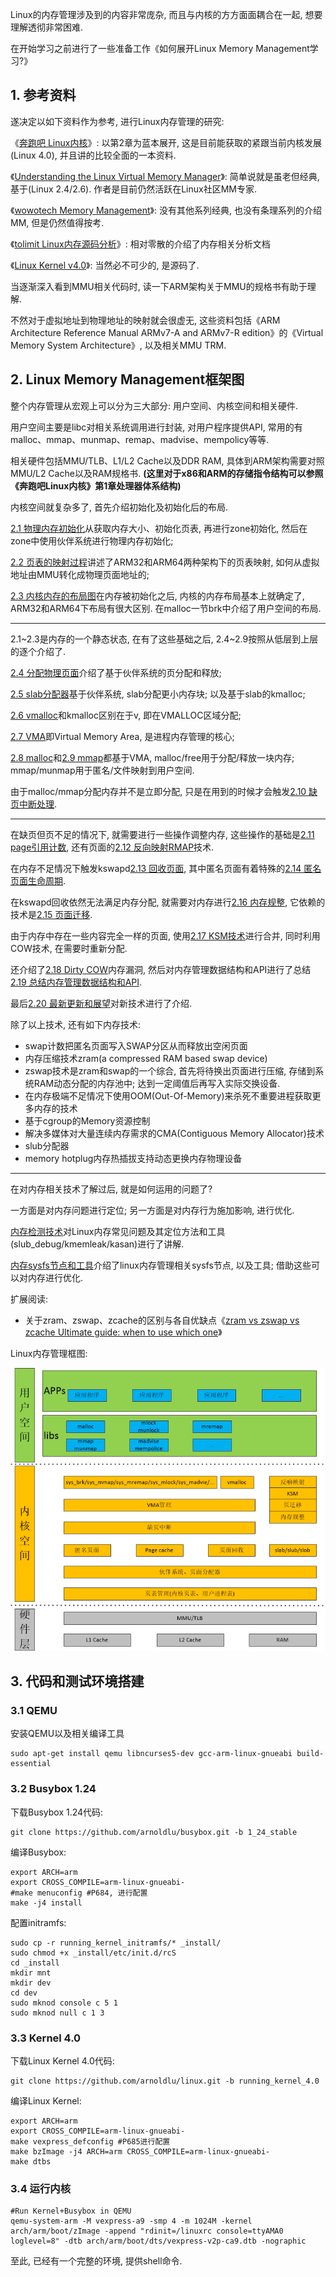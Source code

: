 Linux的内存管理涉及到的内容非常庞杂, 而且与内核的方方面面耦合在一起, 想要理解透彻非常困难. 

在开始学习之前进行了一些准备工作《如何展开Linux Memory Management学习?》

## 1. 参考资料

遂决定以如下资料作为参考, 进行Linux内存管理的研究: 

《[奔跑吧 Linux内核](http://www.epubit.com.cn/book/details/4835)》: 以第2章为蓝本展开, 这是目前能获取的紧跟当前内核发展(Linux 4.0), 并且讲的比较全面的一本资料. 

《[Understanding the Linux Virtual Memory Manager](https://www.kernel.org/doc/gorman/)》: 简单说就是虽老但经典, 基于(Linux 2.4/2.6). 作者是目前仍然活跃在Linux社区MM专家. 

《[wowotech Memory Management](http://www.wowotech.net/sort/memory_management)》: 没有其他系列经典, 也没有条理系列的介绍MM, 但是仍然值得按考. 

《[tolimit Linux内存源码分析](http://www.cnblogs.com/tolimit/)》: 相对零散的介绍了内存相关分析文档

《[Linux Kernel v4.0](http://elixir.free-electrons.com/linux/v4.0/source)》: 当然必不可少的, 是源码了. 

当逐渐深入看到MMU相关代码时, 读一下ARM架构关于MMU的规格书有助于理解. 

不然对于虚拟地址到物理地址的映射就会很虚无, 这些资料包括《ARM Architecture Reference Manual ARMv7-A and ARMv7-R edition》的《Virtual Memory System Architecture》, 以及相关MMU TRM. 

## 2. Linux Memory Management框架图

整个内存管理从宏观上可以分为三大部分: 用户空间、内核空间和相关硬件. 

用户空间主要是libc对相关系统调用进行封装, 对用户程序提供API, 常用的有malloc、mmap、munmap、remap、madvise、mempolicy等等. 

相关硬件包括MMU/TLB、L1/L2 Cache以及DDR RAM, 具体到ARM架构需要对照MMU/L2 Cache以及RAM规格书. **(这里对于x86和ARM的存储指令结构可以参照《奔跑吧Linux内核》第1章处理器体系结构)**

内核空间就复杂多了, 首先介绍初始化及初始化后的布局. 

[2.1 物理内存初始化](http://www.cnblogs.com/arnoldlu/p/8060121.html)从获取内存大小、初始化页表, 再进行zone初始化, 然后在zone中使用伙伴系统进行物理内存初始化; 

[2.2 页表的映射过程](http://www.cnblogs.com/arnoldlu/p/8087022.html)讲述了ARM32和ARM64两种架构下的页表映射, 如何从虚拟地址由MMU转化成物理页面地址的; 

[2.3 内核内存的布局图](http://www.cnblogs.com/arnoldlu/p/8068286.html)在内存被初始化之后, 内核的内存布局基本上就确定了, ARM32和ARM64下布局有很大区别. 在malloc一节brk中介绍了用户空间的布局. 

---

2.1\~2.3是内存的一个静态状态, 在有了这些基础之后, 2.4\~2.9按照从低层到上层的逐个介绍了. 

[2.4 分配物理页面](http://www.cnblogs.com/arnoldlu/p/8250734.html)介绍了基于伙伴系统的页分配和释放; 

[2.5 slab分配器](http://www.cnblogs.com/arnoldlu/p/8215414.html)基于伙伴系统, slab分配更小内存块; 以及基于slab的kmalloc; 

[2.6 vmalloc](http://www.cnblogs.com/arnoldlu/p/8251333.html)和kmalloc区别在于v, 即在VMALLOC区域分配; 

[2.7 VMA](http://www.cnblogs.com/arnoldlu/p/8329279.html)即Virtual Memory Area, 是进程内存管理的核心; 

[2.8 malloc](http://www.cnblogs.com/arnoldlu/p/8329283.html)和[2.9 mmap](http://www.cnblogs.com/arnoldlu/p/8330785.html)都基于VMA, malloc/free用于分配/释放一块内存; mmap/munmap用于匿名/文件映射到用户空间. 

由于malloc/mmap分配内存并不是立即分配, 只是在用到的时候才会触发[2.10 缺页中断处理](http://www.cnblogs.com/arnoldlu/p/8335475.html). 

---

在缺页但页不足的情况下, 就需要进行一些操作调整内存, 这些操作的基础是[2.11 page引用计数](http://www.cnblogs.com/arnoldlu/p/8335481.html), 还有页面的[2.12 反向映射RMAP](http://www.cnblogs.com/arnoldlu/p/8335483.html)技术. 

在内存不足情况下触发kswapd[2.13 回收页面](http://www.cnblogs.com/arnoldlu/p/8335487.html), 其中匿名页面有着特殊的[2.14 匿名页面生命周期](http://www.cnblogs.com/arnoldlu/p/8335508.html). 

在kswapd回收依然无法满足内存分配, 就需要对内存进行[2.16 内存规整](http://www.cnblogs.com/arnoldlu/p/8335532.html), 它依赖的技术是[2.15 页面迁移](http://www.cnblogs.com/arnoldlu/p/8335524.html). 

由于内存中存在一些内容完全一样的页面, 使用[2.17 KSM技术](http://www.cnblogs.com/arnoldlu/p/8335541.html)进行合并, 同时利用COW技术, 在需要时重新分配. 

还介绍了[2.18 Dirty COW](http://www.cnblogs.com/arnoldlu/p/8335546.html)内存漏洞, 然后对内存管理数据结构和API进行了总结[2.19 总结内存管理数据结构和API](http://www.cnblogs.com/arnoldlu/p/8335568.html). 

最后[2.20 最新更新和展望](http://www.cnblogs.com/arnoldlu/p/8335587.html)对新技术进行了介绍. 

除了以上技术, 还有如下内存技术: 

- swap计数把匿名页面写入SWAP分区从而释放出空闲页面
- 内存压缩技术zram(a compressed RAM based swap device)
- zswap技术是zram和swap的一个综合, 首先将待换出页面进行压缩, 存储到系统RAM动态分配的内存池中; 达到一定阈值后再写入实际交换设备. 
- 在内存极端不足情况下使用OOM(Out-Of-Memory)来杀死不重要进程获取更多内存的技术
- 基于cgroup的Memory资源控制
- 解决多媒体对大量连续内存需求的CMA(Contiguous Memory Allocator)技术
- slub分配器
- memory hotplug内存热插拔支持动态更换内存物理设备

---

在对内存相关技术了解过后, 就是如何运用的问题了?

一方面是对内存问题进行定位; 另一方面是对内存行为施加影响, 进行优化. 

[内存检测技术](http://www.cnblogs.com/arnoldlu/p/8568090.html)对Linux内存常见问题及其定位方法和工具(slub_debug/kmemleak/kasan)进行了讲解. 

[内存sysfs节点和工具](http://www.cnblogs.com/arnoldlu/p/8568330.html)介绍了linux内存管理相关sysfs节点, 以及工具; 借助这些可以对内存进行优化. 

扩展阅读: 

- 关于zram、zswap、zcache的区别与各自优缺点《[zram vs zswap vs zcache Ultimate guide: when to use which one](https://askubuntu.com/questions/471912/zram-vs-zswap-vs-zcache-ultimate-guide-when-to-use-which-one)》

Linux内存管理框图: 

![config](images/1.png)

## 3. 代码和测试环境搭建

### 3.1 QEMU

安装QEMU以及相关编译工具

```
sudo apt-get install qemu libncurses5-dev gcc-arm-linux-gnueabi build-essential
```

### 3.2 Busybox 1.24

下载Busybox 1.24代码: 

```
git clone https://github.com/arnoldlu/busybox.git -b 1_24_stable
```

编译Busybox: 

```
export ARCH=arm
export CROSS_COMPILE=arm-linux-gnueabi-
#make menuconfig #P684, 进行配置
make -j4 install
```

配置initramfs: 

```
sudo cp -r running_kernel_initramfs/* _install/
sudo chmod +x _install/etc/init.d/rcS
cd _install
mkdir mnt
mkdir dev
cd dev
sudo mknod console c 5 1
sudo mknod null c 1 3
```

### 3.3 Kernel 4.0

下载Linux Kernel 4.0代码: 

```
git clone https://github.com/arnoldlu/linux.git -b running_kernel_4.0
```

编译Linux Kernel: 

```
export ARCH=arm
export CROSS_COMPILE=arm-linux-gnueabi-
make vexpress_defconfig #P685进行配置
make bzImage -j4 ARCH=arm CROSS_COMPILE=arm-linux-gnueabi-
make dtbs
```

### 3.4 运行内核

```
#Run Kernel+Busybox in QEMU
qemu-system-arm -M vexpress-a9 -smp 4 -m 1024M -kernel arch/arm/boot/zImage -append "rdinit=/linuxrc console=ttyAMA0 loglevel=8" -dtb arch/arm/boot/dts/vexpress-v2p-ca9.dtb -nographic
```

至此, 已经有一个完整的环境, 提供shell命令. 
